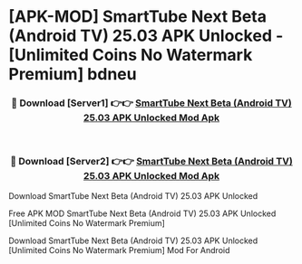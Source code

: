 # [APK-MOD] SmartTube Next Beta (Android TV) 25.03 APK Unlocked - [Unlimited Coins No Watermark Premium] bdneu



<div align="center">
<h3>🔴 Download [Server1] 👉👉 <a href="https://momento.my/?title=SmartTube_Next_Beta_(Android_TV)_25.03_APK_Unlocked">SmartTube Next Beta (Android TV) 25.03 APK Unlocked Mod Apk</a></h3><br>

<h3>🔴 Download [Server2] 👉👉 <a href="https://momento.my/?title=SmartTube_Next_Beta_(Android_TV)_25.03_APK_Unlocked">SmartTube Next Beta (Android TV) 25.03 APK Unlocked Mod Apk</a></h3>
</div>



Download SmartTube Next Beta (Android TV) 25.03 APK Unlocked 

Free APK MOD SmartTube Next Beta (Android TV) 25.03 APK Unlocked [Unlimited Coins No Watermark Premium]

Download SmartTube Next Beta (Android TV) 25.03 APK Unlocked [Unlimited Coins No Watermark Premium] Mod For Android
